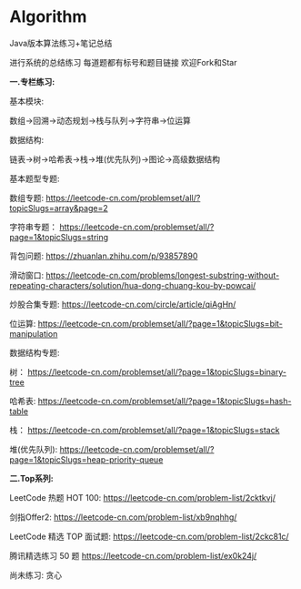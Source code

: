 # Algorithm
Java版本算法练习+笔记总结  

进行系统的总结练习 每道题都有标号和题目链接 
欢迎Fork和Star

****一.专栏练习:****

基本模块:

数组->回溯->动态规划->栈与队列->字符串->位运算

数据结构:

链表->树->哈希表->栈->堆(优先队列)->图论->高级数据结构 


基本题型专题:

数组专题: 
https://leetcode-cn.com/problemset/all/?topicSlugs=array&page=2

字符串专题： 
https://leetcode-cn.com/problemset/all/?page=1&topicSlugs=string

背包问题:
https://zhuanlan.zhihu.com/p/93857890

滑动窗口: 
https://leetcode-cn.com/problems/longest-substring-without-repeating-characters/solution/hua-dong-chuang-kou-by-powcai/

炒股合集专题:
https://leetcode-cn.com/circle/article/qiAgHn/

位运算:
https://leetcode-cn.com/problemset/all/?page=1&topicSlugs=bit-manipulation



数据结构专题:

树：
https://leetcode-cn.com/problemset/all/?page=1&topicSlugs=binary-tree

哈希表:
https://leetcode-cn.com/problemset/all/?page=1&topicSlugs=hash-table

栈：
https://leetcode-cn.com/problemset/all/?page=1&topicSlugs=stack

堆(优先队列):
https://leetcode-cn.com/problemset/all/?page=1&topicSlugs=heap-priority-queue



****二.Top系列:****

LeetCode 热题 HOT 100:
https://leetcode-cn.com/problem-list/2cktkvj/


剑指Offer2:
https://leetcode-cn.com/problem-list/xb9nqhhg/


LeetCode 精选 TOP 面试题:
https://leetcode-cn.com/problem-list/2ckc81c/


腾讯精选练习 50 题
https://leetcode-cn.com/problem-list/ex0k24j/



尚未练习:
贪心  


